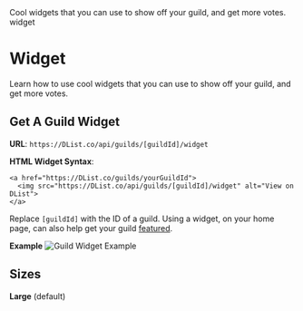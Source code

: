 <title>Widget</title>
<description>Cool widgets that you can use to show off your guild, and get more votes.</description>
<url>widget</url>

# Widget
Learn how to use cool widgets that you can use to show off your guild, and get more votes.

## Get A Guild Widget
**URL**: `https://DList.co/api/guilds/[guildId]/widget`

**HTML Widget Syntax**:
```
<a href="https://DList.co/guilds/yourGuildId">
  <img src="https://DList.co/api/guilds/[guildId]/widget" alt="View on DList">
</a>
```

Replace `[guildId]` with the ID of a guild.
Using a widget, on your home page, can also help get your guild [featured](/docs/get-featured).

**Example**
![Guild Widget Example](/api/guilds/525935335918665760/widget)

## Sizes
**Large** (default)
